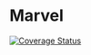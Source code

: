 # Marvel

[![Coverage Status](https://coveralls.io/repos/github/jgallenrenau/swift-composable-architecture/badge.svg?branch=main)](https://coveralls.io/github/jgallenrenau/swift-composable-architecture?branch=main)
